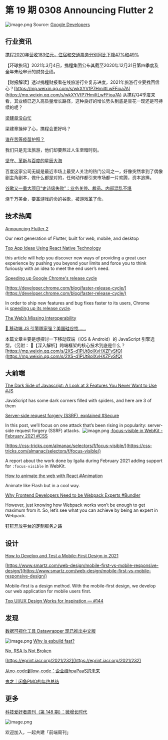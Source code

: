 # 第 19 期 0308 Announcing Flutter 2
![image.png](https://cdn.nlark.com/yuque/0/2021/png/85771/1615007773385-f4a584e8-bab5-4654-806f-26408ef38b40.png#align=left&display=inline&height=251&margin=%5Bobject%20Object%5D&name=image.png&originHeight=900&originWidth=1600&size=2763790&status=done&style=none&width=446)
Source: [Google Developers](https://developers.googleblog.com/2021/03/announcing-flutter-2.html)
## 行业资讯
[携程2020年营收183亿元，住宿和交通票务分别同比下降47%和49%](https://mp.weixin.qq.com/s/PFQIyObdSen6kazA2aN74w)

【环球旅讯】2021年3月4日，携程集团公布其截至2020年12月31日第四季度及全年未经审计的财务业绩。

【财报解读】透过携程财报看在线旅游行业复苏进度，2021年旅游行业要找回信心？[https://mp.weixin.qq.com/s/wkXYVfP7HmiItLwFFioa7A](https://mp.weixin.qq.com/s/wkXYVfP7HmiItLwFFioa7A)
从携程Q4季度来看，其业绩已迈入高质量增长路径，这种良好的增长势头到底是昙花一现还是可持续的呢？

[梁建章没白忙](https://mp.weixin.qq.com/s/BR8sSwY0FqfTLvyhkf_DuQ)

梁建章操碎了心，携程会更好吗？

[谁在苦等疫苗护照？](https://mp.weixin.qq.com/s/gULkTRsxf7OFvEhXL89KeA)

我们只是无法旅游，他们却要熬过人生至暗时刻。

[坚守、革新与百度的星辰大海](https://mp.weixin.qq.com/s/gW-jkwYAe7JhCd3R89bupg)

百度这家公司无疑是最近市场上最受人关注的热门公司之一，好像突然拿到了偶像剧主角剧本，做什么都是对的，任何动作都引来市场都一片欢腾，资本追捧。

[谷歌又一重大项目“史诗级失败”：业务关停、裁员、内部混乱不堪](https://mp.weixin.qq.com/s/trarLHc8doyXaFNNTFuhrg)

烧千万美金，要革游戏的命的谷歌，被游戏革了命。

## 技术热闻
[Announcing Flutter 2](https://developers.googleblog.com/2021/03/announcing-flutter-2.html)

Our next generation of Flutter, built for web, mobile, and desktop

[Top App Ideas Using React Native Technology](https://codeburst.io/top-app-ideas-using-react-native-technology-bde9ffae76a0)

this article will help you discover new ways of providing a great user experience by pushing you beyond your limits and force you to think furiously with an idea to meet the end user’s need.

[Speeding up Google Chrome's release cycle](https://v8.dev/blog/faster-releases)


[https://developer.chrome.com/blog/faster-release-cycle/](https://developer.chrome.com/blog/faster-release-cycle/)

In order to ship new features and bug fixes faster to its users, Chrome is [speeding up its release cycle](https://developer.chrome.com/blog/faster-release-cycle/).

[The Web’s Missing Interoperability](https://stratechery.com/2021/the-webs-missing-interoperability/)


[🤔 移动端 JS 引擎哪家强？美国硅谷找......](https://mp.weixin.qq.com/s/2cxe1L9_vyB8oNg2jr2rkg)

本篇文章主要是想探讨一下移动双端（iOS & Android）的 JavaScript 引擎选型。（另附：
🧭【深入解析】跨端框架的核心技术到底是什么？[https://mp.weixin.qq.com/s/2XS-d1PUt8olXvHXZFvSfQ](https://mp.weixin.qq.com/s/2XS-d1PUt8olXvHXZFvSfQ)

## 大前端
[The Dark Side of Javascript: A Look at 3 Features You Never Want to Use #JS](https://blog.bitsrc.io/the-dark-side-of-javascript-a-look-at-3-features-you-never-want-to-use-83b6f0b3804b)

JavaScript has some dark corners filled with spiders, and here are 3 of them

[Server-side request forgery (SSRF), explained #Secure](https://blog.sqreen.com/ssrf-explained/)

In this post, we’ll focus on one attack that’s been rising in popularity: server-side request forgery (SSRF) attacks. 
![image.png](https://cdn.nlark.com/yuque/0/2021/png/85771/1615004740145-fefb4e7e-dc66-4d2f-967e-a121c1b2dd44.png#align=left&display=inline&height=195&margin=%5Bobject%20Object%5D&name=image.png&originHeight=870&originWidth=1868&size=152815&status=done&style=none&width=419)
[:focus-visible in WebKit - February 2021 #CSS](https://blogs.igalia.com/mrego/2021/03/01/focus-visible-in-webkit-february-2021/)


[https://css-tricks.com/almanac/selectors/f/focus-visible/](https://css-tricks.com/almanac/selectors/f/focus-visible/)

A report about the work done by Igalia during February 2021 adding support for `:focus-visible` in WebKit.

[How to animate the web with React #Animation](https://livecodestream.dev/post/how-to-animate-the-web-with-react/)

Animate like Flash but in a cool way.

[Why Frontend Developers Need to be Webpack Experts #Bundler](https://blog.bitsrc.io/why-frontend-developers-need-to-be-webpack-experts-32e734b6f04a)

However, just knowing how Webpack works won’t be enough to get maximum from it. So, let’s see what you can achieve by being an expert in Webpack.

[钉钉开放平台的定制服务之路](https://mp.weixin.qq.com/s/qro09c73-5bD5qy6i6MmuA)


## 设计
[How to Develop and Test a Mobile-First Design in 2021](https://css-tricks.com/how-to-develop-and-test-a-mobile-first-design-in-2021/)


[https://www.smartz.com/web-design/mobile-first-vs-mobile-responsive-design/](https://www.smartz.com/web-design/mobile-first-vs-mobile-responsive-design/)

Mobile-first is a design method. With the mobile-first design, we develop our web application for mobile users first.

[Top UI/UX Design Works for Inspiration — #144](https://uxplanet.org/top-ui-ux-design-inspiration-144-87b56f749bc8)


## 发现
[数据可视化工具 Datawrapper 现已推出中文版](https://blog.datawrapper.de/datawrapper-in-chinese/)



![image.png](https://cdn.nlark.com/yuque/0/2021/png/85771/1615005992377-a1bf5710-c32e-4f02-bb07-4acbd4a6c878.png#align=left&display=inline&height=146&margin=%5Bobject%20Object%5D&name=image.png&originHeight=442&originWidth=1508&size=54489&status=done&style=none&width=499)
[Why is esbuild fast?](https://esbuild.github.io/faq/#why-is-esbuild-fast)


[No, RSA Is Not Broken](https://www.schneier.com/blog/archives/2021/03/no-rsa-is-not-broken.html)


[https://eprint.iacr.org/2021/232](https://eprint.iacr.org/2021/232)


[从no-code到low-code：企业级hpaPaaS的未来](https://mp.weixin.qq.com/s/eEvUvLbC9nrCEJ3KTnz_rw)


[鬼才｜闲鱼PMO的年终总结](https://mp.weixin.qq.com/s/J36_BpE928VjQscgh7C6qA)


## 更多

[科技爱好者周刊（第 148 期）：微增长时代](http://www.ruanyifeng.com/blog/2021/03/weekly-issue-148.html)

![image.png](https://cdn.nlark.com/yuque/0/2020/png/85771/1605930034828-7fc81343-651f-4a15-8465-eebe5a23cf61.png#align=left&display=inline&height=31&margin=%5Bobject%20Object%5D&name=image.png&originHeight=90&originWidth=2186&size=14325&status=done&style=none&width=746)


欢迎加入，一起共建「前端周刊」
